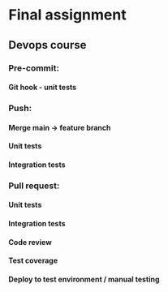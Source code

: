 # Final assignment
## Devops course

### Pre-commit:
#### Git hook - unit tests

### Push:
#### Merge main -> feature branch
#### Unit tests
#### Integration tests

### Pull request:
#### Unit tests
#### Integration tests
#### Code review
#### Test coverage
#### Deploy to test environment / manual testing



